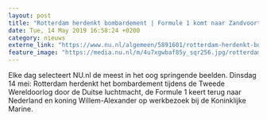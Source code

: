 ```yaml
---
layout: post
title: "Rotterdam herdenkt bombardement | Formule 1 komt naar Zandvoort"
date: Tue, 14 May 2019 16:58:24 +0200
category: nieuws
externe_link: "https://www.nu.nl/algemeen/5891601/rotterdam-herdenkt-bombardement-formule-1-komt-naar-zandvoort.html"
feature_image: "https://media.nu.nl/m/4u7xgwbaf85y_sqr256.jpg/rotterdam-herdenkt-bombardement-formule-1-komt-naar-zandvoort.jpg"
---
```


Elke dag selecteert NU.nl de meest in het oog springende beelden. Dinsdag 14 mei: Rotterdam herdenkt het bombardement tijdens de Tweede Wereldoorlog door de Duitse luchtmacht, de Formule 1 keert terug naar Nederland en koning Willem-Alexander op werkbezoek bij de Koninklijke Marine.
